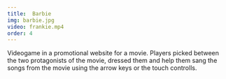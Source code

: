 ```yaml
---
title:  Barbie
img: barbie.jpg
video: frankie.mp4
order: 4
---
```

Videogame in a promotional website for a movie. Players picked between the two protagonists of the movie, dressed them and help them sang the songs from the movie using the arrow keys or the touch controlls.